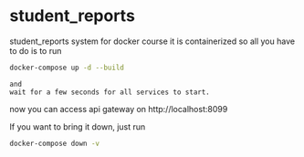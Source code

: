 # student_reports
student_reports system for docker course
it is containerized so all you have to do is to run
```sh
docker-compose up -d --build
```
    and
    wait for a few seconds for all services to start.

now you can access api gateway on http://localhost:8099

If you want to bring it down, just run
```sh
docker-compose down -v 
```